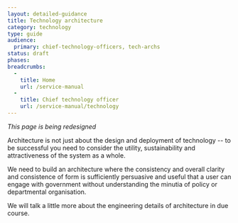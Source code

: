 ```yaml
---
layout: detailed-guidance
title: Technology architecture
category: technology
type: guide
audience:
  primary: chief-technology-officers, tech-archs
status: draft
phases:
breadcrumbs:
  -
    title: Home
    url: /service-manual
  -
    title: Chief technology officer
    url: /service-manual/technology
---
```


*This page is being redesigned*

Architecture is not just about the design and deployment of technology -- to be successful you need to consider the utility, sustainability and attractiveness of the system as a whole. 
 
 We need to build an architecture where the consistency and overall clarity and consistence of form is sufficiently 
 persuasive and useful that a user can engage with government without understanding the minutia of policy or 
 departmental organisation. 
 
 We will talk a little more about the engineering details of architecture in due course.
 

